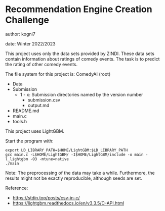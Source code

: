 # Recommendation Engine Creation Challenge

author: kogni7

date: Winter 2022/2023

This project uses only the data sets provided by ZINDI. These data sets contain information about ratings of comedy events. The task is to predict the rating of other comedy events.

The file system for this project is:
ComedyAI (root)
   * Data
   * Submission
      * 1 - x: Submission directories named by the version number
         * submission.csv
         * output.md
   * README.md
   * main.c
   * tools.h

This project uses LightGBM.

Start the program with:
```
export LD_LIBRARY_PATH=$HOME/LightGBM:$LD_LIBRARY_PATH    
gcc main.c -L$HOME/LightGBM/ -I$HOME/LightGBM/include -o main -l_lightgbm -O3 -mtune=native
./main
```

Note: The preprocessing of the data may take a while. Furthermore, the results might not be exactly reproducible, although seeds are set.

Reference:
* https://stdin.top/posts/csv-in-c/
* https://lightgbm.readthedocs.io/en/v3.3.5/C-API.html
